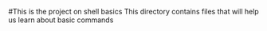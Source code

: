 #This is the project on shell basics
This directory contains files that will help us learn about basic commands
